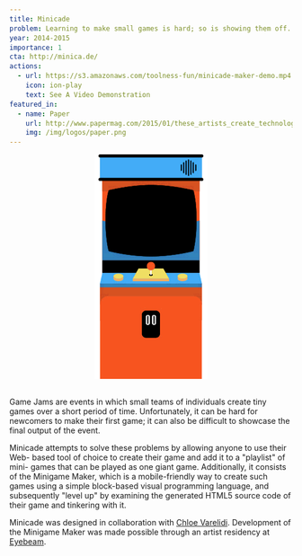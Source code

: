 ```yaml
---
title: Minicade
problem: Learning to make small games is hard; so is showing them off.
year: 2014-2015
importance: 1
cta: http://minica.de/
actions:
  - url: https://s3.amazonaws.com/toolness-fun/minicade-maker-demo.mp4
    icon: ion-play
    text: See A Video Demonstration
featured_in:
  - name: Paper
    url: http://www.papermag.com/2015/01/these_artists_create_technolog.php
    img: /img/logos/paper.png
---
```


<div class="row" style="margin-bottom: 2rem">
  <div class="four columns offset-by-four">
    <img src="/img/minicade.gif" data-progressive-src="http://minica.de/images/minicade.gif" title="This awesome animated GIF is courtesy @multiplane." style="width: 100%; max-width: 200px; display: block; margin: 0 auto;">
  </div>
</div>

Game Jams are events in which small teams of individuals create tiny games
over a short period of time. Unfortunately, it can be hard for newcomers to
make their first game; it can also be difficult to showcase the final output
of the event.

Minicade attempts to solve these problems by allowing anyone to use their Web-
based tool of choice to create their game and add it to a "playlist" of mini-
games that can be played as one giant game. Additionally, it consists of the
Minigame Maker, which is a mobile-friendly way to create such games using a
simple block-based visual programming language, and subsequently "level up" by
examining the generated HTML5 source code of their game and tinkering with it.

Minicade was designed in collaboration with [Chloe Varelidi][]. Development
of the Minigame Maker was made possible through an artist residency at
[Eyebeam][].

[Chloe Varelidi]: http://varelidi.com/
[Eyebeam]: https://eyebeam.org/blogs/roddy/announcing-fallwinter-2014-eyebeam-residents
